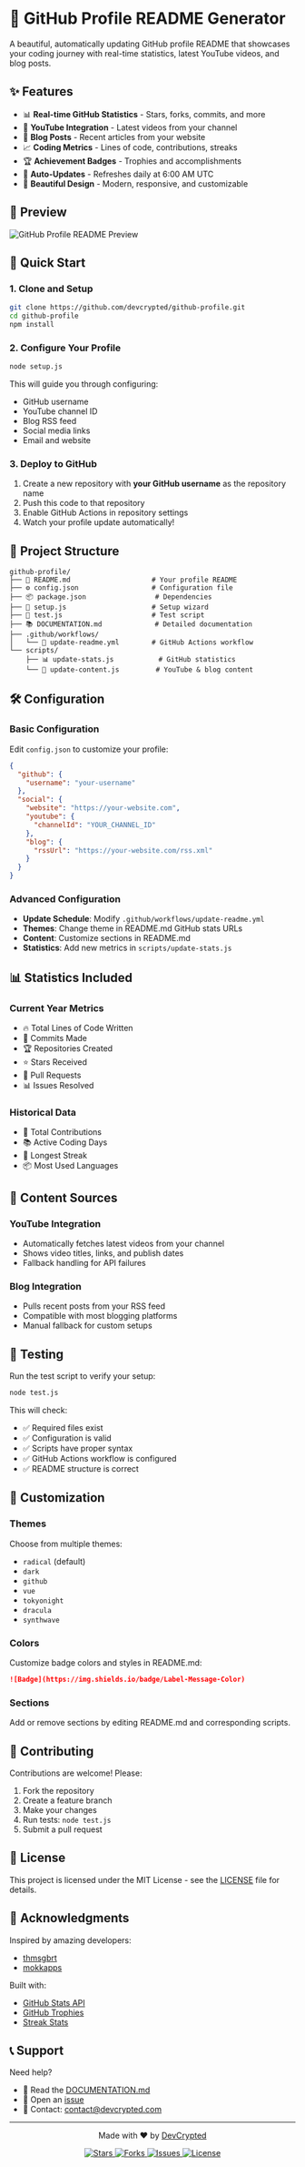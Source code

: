 # 🚀 GitHub Profile README Generator

A beautiful, automatically updating GitHub profile README that showcases your coding journey with real-time statistics, latest YouTube videos, and blog posts.

## ✨ Features

- 📊 **Real-time GitHub Statistics** - Stars, forks, commits, and more
- 🎥 **YouTube Integration** - Latest videos from your channel
- 📝 **Blog Posts** - Recent articles from your website
- 📈 **Coding Metrics** - Lines of code, contributions, streaks
- 🏆 **Achievement Badges** - Trophies and accomplishments
- 🔄 **Auto-Updates** - Refreshes daily at 6:00 AM UTC
- 🎨 **Beautiful Design** - Modern, responsive, and customizable

## 🎯 Preview

![GitHub Profile README Preview](https://via.placeholder.com/800x600/1a1a1a/ffffff?text=Your+Beautiful+GitHub+Profile)

## 🚀 Quick Start

### 1. Clone and Setup
```bash
git clone https://github.com/devcrypted/github-profile.git
cd github-profile
npm install
```

### 2. Configure Your Profile
```bash
node setup.js
```

This will guide you through configuring:
- GitHub username
- YouTube channel ID
- Blog RSS feed
- Social media links
- Email and website

### 3. Deploy to GitHub
1. Create a new repository with **your GitHub username** as the repository name
2. Push this code to that repository
3. Enable GitHub Actions in repository settings
4. Watch your profile update automatically!

## 📁 Project Structure

```
github-profile/
├── 📄 README.md                    # Your profile README
├── ⚙️ config.json                  # Configuration file
├── 📦 package.json                 # Dependencies
├── 🔧 setup.js                     # Setup wizard
├── 🧪 test.js                      # Test script
├── 📚 DOCUMENTATION.md             # Detailed documentation
├── .github/workflows/
│   └── 🔄 update-readme.yml        # GitHub Actions workflow
└── scripts/
    ├── 📊 update-stats.js           # GitHub statistics
    └── 📝 update-content.js         # YouTube & blog content
```

## 🛠️ Configuration

### Basic Configuration
Edit `config.json` to customize your profile:

```json
{
  "github": {
    "username": "your-username"
  },
  "social": {
    "website": "https://your-website.com",
    "youtube": {
      "channelId": "YOUR_CHANNEL_ID"
    },
    "blog": {
      "rssUrl": "https://your-website.com/rss.xml"
    }
  }
}
```

### Advanced Configuration
- **Update Schedule**: Modify `.github/workflows/update-readme.yml`
- **Themes**: Change theme in README.md GitHub stats URLs
- **Content**: Customize sections in README.md
- **Statistics**: Add new metrics in `scripts/update-stats.js`

## 📊 Statistics Included

### Current Year Metrics
- 🔥 Total Lines of Code Written
- 📝 Commits Made
- 🏆 Repositories Created
- ⭐ Stars Received
- 🤝 Pull Requests
- 📊 Issues Resolved

### Historical Data
- 🎯 Total Contributions
- 📚 Active Coding Days
- 🚀 Longest Streak
- 📦 Most Used Languages

## 🎥 Content Sources

### YouTube Integration
- Automatically fetches latest videos from your channel
- Shows video titles, links, and publish dates
- Fallback handling for API failures

### Blog Integration
- Pulls recent posts from your RSS feed
- Compatible with most blogging platforms
- Manual fallback for custom setups

## 🔧 Testing

Run the test script to verify your setup:

```bash
node test.js
```

This will check:
- ✅ Required files exist
- ✅ Configuration is valid
- ✅ Scripts have proper syntax
- ✅ GitHub Actions workflow is configured
- ✅ README structure is correct

## 🎨 Customization

### Themes
Choose from multiple themes:
- `radical` (default)
- `dark`
- `github`
- `vue`
- `tokyonight`
- `dracula`
- `synthwave`

### Colors
Customize badge colors and styles in README.md:
```markdown
![Badge](https://img.shields.io/badge/Label-Message-Color)
```

### Sections
Add or remove sections by editing README.md and corresponding scripts.

## 🤝 Contributing

Contributions are welcome! Please:

1. Fork the repository
2. Create a feature branch
3. Make your changes
4. Run tests: `node test.js`
5. Submit a pull request

## 📝 License

This project is licensed under the MIT License - see the [LICENSE](LICENSE) file for details.

## 🙏 Acknowledgments

Inspired by amazing developers:
- [thmsgbrt](https://github.com/thmsgbrt/thmsgbrt)
- [mokkapps](https://github.com/mokkapps/mokkapps)

Built with:
- [GitHub Stats API](https://github.com/anuraghazra/github-readme-stats)
- [GitHub Trophies](https://github.com/ryo-ma/github-profile-trophy)
- [Streak Stats](https://github.com/DenverCoder1/github-readme-streak-stats)

## 📞 Support

Need help? 
- 📖 Read the [DOCUMENTATION.md](DOCUMENTATION.md)
- 🐛 Open an [issue](https://github.com/devcrypted/github-profile/issues)
- 💬 Contact: contact@devcrypted.com

---

<p align="center">
  Made with ❤️ by <a href="https://devcrypted.com">DevCrypted</a>
</p>

<p align="center">
  <a href="https://github.com/devcrypted/github-profile/stargazers">
    <img src="https://img.shields.io/github/stars/devcrypted/github-profile?style=social" alt="Stars">
  </a>
  <a href="https://github.com/devcrypted/github-profile/network/members">
    <img src="https://img.shields.io/github/forks/devcrypted/github-profile?style=social" alt="Forks">
  </a>
  <a href="https://github.com/devcrypted/github-profile/issues">
    <img src="https://img.shields.io/github/issues/devcrypted/github-profile" alt="Issues">
  </a>
  <a href="https://github.com/devcrypted/github-profile/blob/main/LICENSE">
    <img src="https://img.shields.io/github/license/devcrypted/github-profile" alt="License">
  </a>
</p>
